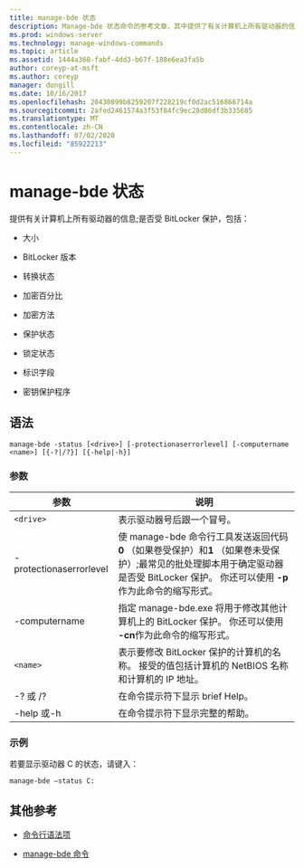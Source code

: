 ```yaml
---
title: manage-bde 状态
description: Manage-bde 状态命令的参考文章，其中提供了有关计算机上所有驱动器的信息，而不考虑它们是否受 BitLocker 保护。
ms.prod: windows-server
ms.technology: manage-windows-commands
ms.topic: article
ms.assetid: 1444a360-fabf-4dd3-b67f-188e6ea3fa5b
author: coreyp-at-msft
ms.author: coreyp
manager: dongill
ms.date: 10/16/2017
ms.openlocfilehash: 20430899b8259207f228219cf0d2ac516866714a
ms.sourcegitcommit: 2afed2461574a3f53f84fc9ec28d86df3b335685
ms.translationtype: MT
ms.contentlocale: zh-CN
ms.lasthandoff: 07/02/2020
ms.locfileid: "85922213"
---
```

# <a name="manage-bde-status"></a>manage-bde 状态

提供有关计算机上所有驱动器的信息;是否受 BitLocker 保护，包括：

- 大小

- BitLocker 版本

- 转换状态

- 加密百分比

- 加密方法

- 保护状态

- 锁定状态

- 标识字段

- 密钥保护程序

## <a name="syntax"></a>语法

```
manage-bde -status [<drive>] [-protectionaserrorlevel] [-computername <name>] [{-?|/?}] [{-help|-h}]
```

### <a name="parameters"></a>参数

| 参数 | 说明 |
| --------- | ----------- |
| `<drive>` | 表示驱动器号后跟一个冒号。 |
| -protectionaserrorlevel | 使 manage-bde 命令行工具发送返回代码**0** （如果卷受保护）和**1** （如果卷未受保护）;最常见的批处理脚本用于确定驱动器是否受 BitLocker 保护。 你还可以使用 **-p**作为此命令的缩写形式。 |
| -computername | 指定 manage-bde.exe 将用于修改其他计算机上的 BitLocker 保护。 你还可以使用 **-cn**作为此命令的缩写形式。 |
| `<name>` | 表示要修改 BitLocker 保护的计算机的名称。 接受的值包括计算机的 NetBIOS 名称和计算机的 IP 地址。 |
| -? 或 /? | 在命令提示符下显示 brief Help。 |
| -help 或-h | 在命令提示符下显示完整的帮助。 |

### <a name="examples"></a>示例

若要显示驱动器 C 的状态，请键入：

```
manage-bde –status C:
```

## <a name="additional-references"></a>其他参考

- [命令行语法项](command-line-syntax-key.md)

- [manage-bde 命令](manage-bde.md)
